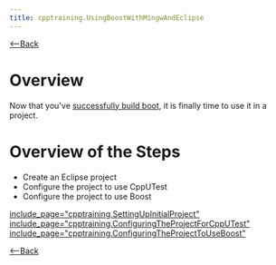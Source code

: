 ```yaml
---
title: cpptraining.UsingBoostWithMingwAndEclipse
---
```

[<--Back](CppTraining#boost)

# Overview
Now that you've [successfully build boot](cpptraining.GettingAndBuildingBoostInMingw), it is finally time to use it in a project.

# Overview of the Steps
* Create an Eclipse project
* Configure the project to use CppUTest
* Configure the project to use Boost

[include_page="cpptraining.SettingUpInitialProject"](include_page="cpptraining.SettingUpInitialProject")
[include_page="cpptraining.ConfiguringTheProjectForCppUTest"](include_page="cpptraining.ConfiguringTheProjectForCppUTest")
[include_page="cpptraining.ConfiguringTheProjectToUseBoost"](include_page="cpptraining.ConfiguringTheProjectToUseBoost")

[<--Back](CppTraining#boost)
